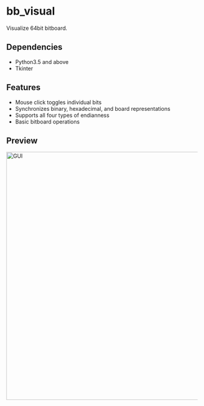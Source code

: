 # bb_visual
 Visualize 64bit bitboard.
 
## Dependencies
* Python3.5 and above
* Tkinter

## Features
* Mouse click toggles individual bits
* Synchronizes binary, hexadecimal, and board representations
* Supports all four types of endianness
* Basic bitboard operations

## Preview
<img width="652" alt="GUI" src="https://res.cloudinary.com/dunfjnsce/image/upload/v1684716857/GUI_dyv9sg.webp">
